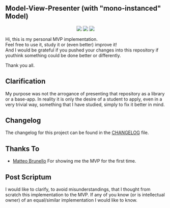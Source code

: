 ## Model-View-Presenter (with "mono-instanced" Model)
<p align="center">
  <img src="https://img.shields.io/github/license/peppe998e/ModelViewPresenter"/>
  <img src="https://img.shields.io/github/issues/peppe998e/ModelViewPresenter"/>
  <img src="https://img.shields.io/github/forks/peppe998e/ModelViewPresenter"/>
</p>

Hi, this is my personal MVP implementation.<br>
Feel free to use it, study it or (even better) improve it!<br>
And I would be grateful if you pushed your changes into this repository
if youthink something could be done better or differently.

Thank you all.

## Clarification
My purpose was not the arrogance of presenting that repository as a library or a base-app. In reality it is only the desire of a student to apply, even in a very trivial way, something that I have studied, simply to fix it better in mind.

## Changelog
The changelog for this project can be found in the [CHANGELOG](CHANGELOG.md) file.

## Thanks To
- [Matteo Brunello](https://github.com/BrunelloM) For showing me the MVP for the first time.

## Post Scriptum
I would like to clarify, to avoid misunderstandings, that I thought from scratch this implementation to the MVP.
If any of you know (or is intellectual owner) of an equal/similar implementation I would like to know.
